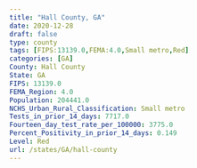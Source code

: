 ```yaml
---
title: "Hall County, GA"
date: 2020-12-28
draft: false
type: county
tags: [FIPS:13139.0,FEMA:4.0,Small metro,Red]
categories: [GA]
County: Hall County
State: GA
FIPS: 13139.0
FEMA_Region: 4.0
Population: 204441.0
NCHS_Urban_Rural_Classification: Small metro
Tests_in_prior_14_days: 7717.0
Fourteen_day_test_rate_per_100000: 3775.0
Percent_Positivity_in_prior_14_days: 0.149
Level: Red
url: /states/GA/hall-county
---
```



